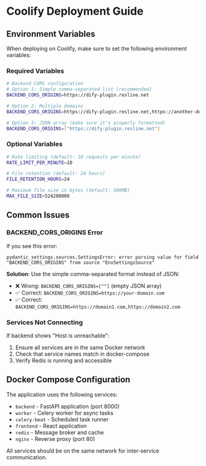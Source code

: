 # Coolify Deployment Guide

## Environment Variables

When deploying on Coolify, make sure to set the following environment variables:

### Required Variables

```bash
# Backend CORS configuration
# Option 1: Simple comma-separated list (recommended)
BACKEND_CORS_ORIGINS=https://dify-plugin.resline.net

# Option 2: Multiple domains
BACKEND_CORS_ORIGINS=https://dify-plugin.resline.net,https://another-domain.com

# Option 3: JSON array (make sure it's properly formatted)
BACKEND_CORS_ORIGINS=["https://dify-plugin.resline.net"]
```

### Optional Variables

```bash
# Rate limiting (default: 10 requests per minute)
RATE_LIMIT_PER_MINUTE=10

# File retention (default: 24 hours)
FILE_RETENTION_HOURS=24

# Maximum file size in bytes (default: 500MB)
MAX_FILE_SIZE=524288000
```

## Common Issues

### BACKEND_CORS_ORIGINS Error

If you see this error:
```
pydantic_settings.sources.SettingsError: error parsing value for field "BACKEND_CORS_ORIGINS" from source "EnvSettingsSource"
```

**Solution**: Use the simple comma-separated format instead of JSON:
- ❌ Wrong: `BACKEND_CORS_ORIGINS=[""]` (empty JSON array)
- ✅ Correct: `BACKEND_CORS_ORIGINS=https://your-domain.com`
- ✅ Correct: `BACKEND_CORS_ORIGINS=https://domain1.com,https://domain2.com`

### Services Not Connecting

If backend shows "Host is unreachable":
1. Ensure all services are in the same Docker network
2. Check that service names match in docker-compose
3. Verify Redis is running and accessible

## Docker Compose Configuration

The application uses the following services:
- `backend` - FastAPI application (port 8000)
- `worker` - Celery worker for async tasks
- `celery-beat` - Scheduled task runner
- `frontend` - React application
- `redis` - Message broker and cache
- `nginx` - Reverse proxy (port 80)

All services should be on the same network for inter-service communication.